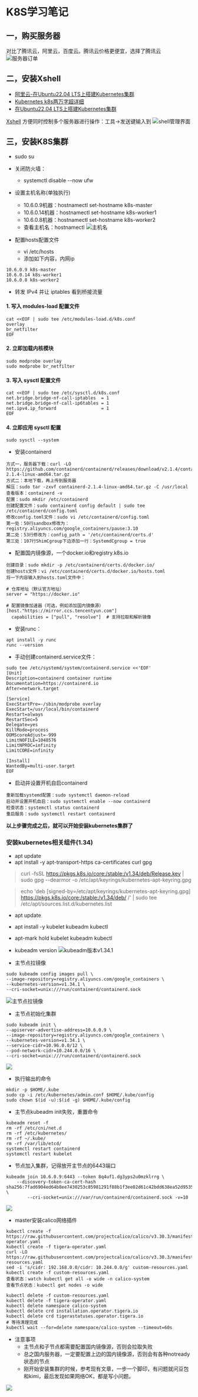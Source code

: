 # K8S学习笔记

## 一，购买服务器

对比了腾讯云，阿里云，百度云。腾讯云价格更便宜，选择了腾讯云
![服务器订单](images/服务器订单.png)

## 二，安装Xshell

- [阿里云-在Ubuntu22.04 LTS上搭建Kubernetes集群](https://developer.aliyun.com/article/1445670)
- [Kubernetes k8s两万字超详细](https://blog.csdn.net/m0_53928179/article/details/139068769)
- [在Ubuntu22.04 LTS上搭建Kubernetes集群](https://blog.csdn.net/m0_51510236/article/details/136329885)

[Xshell](https://www.xshell.com/zh/free-for-home-school/)
方便同时控制多个服务器进行操作：工具->发送键输入到
![shell管理界面](images/xshell.png)

## 三，安装K8S集群

- sudo su
- 关闭防火墙：
    - systemctl disable --now ufw
- 设置主机名称(单独执行)
    - 10.6.0.9机器：hostnamectl set-hostname k8s-master
    - 10.6.0.14机器：hostnamectl set-hostname k8s-worker1
    - 10.6.0.8机器：hostnamectl set-hostname k8s-worker2
    - 查看主机名：hostnamectl
      ![主机名](images/hostname.png)

- 配置hosts配置文件
    - vi /etc/hosts
    - 添加如下内容，内网ip

```
10.6.0.9 k8s-master
10.6.0.14 k8s-worker1
10.6.0.8 k8s-worker2
```

- 转发 IPv4 并让 iptables 看到桥接流量

#### 1. 写入 modules-load 配置文件

```
cat <<EOF | sudo tee /etc/modules-load.d/k8s.conf
overlay
br_netfilter
EOF
```

#### 2. 立即加载内核模块

```
sudo modprobe overlay
sudo modprobe br_netfilter
```

#### 3. 写入 sysctl 配置文件

```
cat <<EOF | sudo tee /etc/sysctl.d/k8s.conf
net.bridge.bridge-nf-call-iptables  = 1
net.bridge.bridge-nf-call-ip6tables = 1
net.ipv4.ip_forward                 = 1
EOF
```

#### 4. 立即应用 sysctl 配置

```
sudo sysctl --system
```

- 安装containerd

```
方式一，服务器下载：curl -LO https://github.com/containerd/containerd/releases/download/v2.1.4/containerd-2.1.4-linux-amd64.tar.gz
方式二：本地下载，再上传到服务器
解压：sudo tar -zxvf containerd-2.1.4-linux-amd64.tar.gz -C /usr/local
查看版本：containerd -v
配置：sudo mkdir /etc/containerd
创建配置文件：sudo containerd config default | sudo tee /etc/containerd/config.toml
修改config.toml文件：sudo vi /etc/containerd/config.toml
第一处：50行sandbox修改为：registry.aliyuncs.com/google_containers/pause:3.10
第二处：53行修改为：config_path = '/etc/containerd/certs.d'
第三处：107行ShimCgroup下边添加一行：SystemdCgroup = true
```

- 配置国内镜像源，一个docker.io和registry.k8s.io

```
创建目录：sudo mkdir -p /etc/containerd/certs.d/docker.io/
创建hosts文件：vi /etc/containerd/certs.d/docker.io/hosts.toml
将一下内容输入到hosts.toml文件中：
```

```
# 仓库地址（默认官方地址）
server = "https://docker.io"

# 配置镜像加速器（可选，例如添加国内镜像源）
[host."https://mirror.ccs.tencentyun.com"]
  capabilities = ["pull", "resolve"]  # 支持拉取和解析镜像
```

- 安装runc：

```
apt install -y runc
runc --version
```

- 手动创建containerd.service文件：

```
sudo tee /etc/systemd/system/containerd.service <<'EOF'
[Unit]
Description=containerd container runtime
Documentation=https://containerd.io
After=network.target

[Service]
ExecStartPre=-/sbin/modprobe overlay
ExecStart=/usr/local/bin/containerd
Restart=always
RestartSec=5
Delegate=yes
KillMode=process
OOMScoreAdjust=-999
LimitNOFILE=1048576
LimitNPROC=infinity
LimitCORE=infinity

[Install]
WantedBy=multi-user.target
EOF
```

- 启动并设置开机自启containerd

```
重新加载systemd配置：sudo systemctl daemon-reload
启动并设置开机自启：sudo systemctl enable --now containerd
检查状态：systemctl status containerd
重启服务：sudo systemctl restart containerd
```

**以上步骤完成之后，就可以开始安装kubernetes集群了**

### 安装kubernetes相关组件(1.34)

- apt update
- apt install -y apt-transport-https ca-certificates curl gpg

> curl -fsSL https://pkgs.k8s.io/core:/stable:/v1.34/deb/Release.key | sudo gpg --dearmor -o
> /etc/apt/keyrings/kubernetes-apt-keyring.gpg

> echo 'deb [signed-by=/etc/apt/keyrings/kubernetes-apt-keyring.gpg] https://pkgs.k8s.io/core:/stable:/v1.34/deb/ /' |
> sudo tee /etc/apt/sources.list.d/kubernetes.list

- apt update
- apt install -y kubelet kubeadm kubectl
- apt-mark hold kubelet kubeadm kubectl
- kubeadm version
  ![kubeadm版本v1.34.1](images/kubeadm.png)


- 主节点拉镜像

```
sudo kubeadm config images pull \
--image-repository=registry.aliyuncs.com/google_containers \
--kubernetes-version=v1.34.1 \
--cri-socket=unix:///run/containerd/containerd.sock
```

![主节点拉镜像](images/主节点拉镜像.png)

- 主节点初始化集群

```
sudo kubeadm init \
--apiserver-advertise-address=10.6.0.9 \
--image-repository=registry.aliyuncs.com/google_containers \
--kubernetes-version=v1.34.1 \
--service-cidr=10.96.0.0/12 \
--pod-network-cidr=10.244.0.0/16 \
--cri-socket=unix:///run/containerd/containerd.sock
```

![](images/kubeadm_init.png)

- 执行输出的命令

```
mkdir -p $HOME/.kube
sudo cp -i /etc/kubernetes/admin.conf $HOME/.kube/config
sudo chown $(id -u):$(id -g) $HOME/.kube/config
```

- 主节点kubeadm init失败，重置命令

```
kubeadm reset -f
rm -rf /etc/cni/net.d
rm -rf /etc/kubernetes/
rm -rf ~/.kube/
rm -rf /var/lib/etcd/
systemctl restart containerd
systemctl restart kubelet
```

- 节点加入集群，记得放开主节点的6443端口

```
kubeadm join 10.6.0.9:6443 --token 8q4uf1.dg3yps2u0mzklrrg \
	--discovery-token-ca-cert-hash sha256:7fad6904ed64b8ee7430253c85981291f88b1f3ee02d61c42bdd638ea52d9535 \
        --cri-socket=unix:///var/run/containerd/containerd.sock -v=10
```

![](images/子节点加入集群.png)

- master安装calico网络插件

```
kubectl create -f https://raw.githubusercontent.com/projectcalico/calico/v3.30.3/manifests/tigera-operator.yaml
kubectl create -f tigera-operator.yaml
curl -LO https://raw.githubusercontent.com/projectcalico/calico/v3.30.3/manifests/custom-resources.yaml
sed -i 's/cidr: 192.168.0.0/cidr: 10.244.0.0/g' custom-resources.yaml
kubectl create -f custom-resources.yaml
查看状态：watch kubectl get all -o wide -n calico-system
查看节点状态：kubectl get nodes -o wide
```

```calico清空操作
kubectl delete -f custom-resources.yaml
kubectl delete -f tigera-operator.yaml
kubectl delete namespace calico-system
kubectl delete crd installation.operator.tigera.io
kubectl delete crd tigerastatuses.operator.tigera.io
# 等待清理完成
kubectl wait --for=delete namespace/calico-system --timeout=60s
```

- 注意事项
    - 主节点和子节点都需要配置国内镜像源，否则会拉取失败
    - 总之国内服务器，一定要配置上边的国内镜像源，否则会有各种notready状态的节点
    - 刚开始安装集群的时候，参考现有文章，一步一个脚印，有问题就问豆包和kimi，最后发现如果网络OK，都是写小问题。

![](images/集群安装成功.png)




